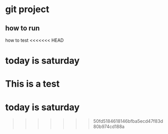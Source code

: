 # git project



## how to run


how to test
<<<<<<< HEAD
# today is saturday
This is a test
=======
# today is saturday
>>>>>>> 50fd5184618146bfba5ecd47f83d80b974cd188a
